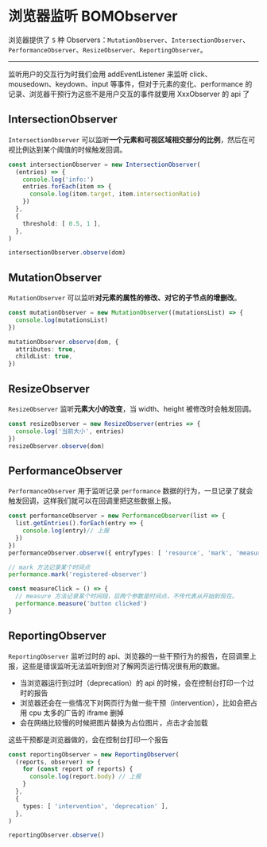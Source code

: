 # 浏览器监听 BOMObserver

浏览器提供了 `5` 种 Observers：`MutationObserver`、`IntersectionObserver`、`PerformanceObserver`、`ResizeObserver`、`ReportingObserver`。

---
监听用户的交互行为时我们会用 addEventListener 来监听 click、mousedown、keydown、input 等事件，但对于元素的变化、performance 的记录、浏览器干预行为这些不是用户交互的事件就要用 XxxObserver
的 api 了

## IntersectionObserver

`IntersectionObserver` 可以监听**一个元素和可视区域相交部分的比例**，然后在可视比例达到某个阈值的时候触发回调。

```ts
const intersectionObserver = new IntersectionObserver(
  (entries) => {
    console.log('info:')
    entries.forEach(item => {
      console.log(item.target, item.intersectionRatio)
    })
  },
  {
    threshold: [ 0.5, 1 ],
  },
)

intersectionObserver.observe(dom)
```

## MutationObserver

`MutationObserver` 可以监听**对元素的属性的修改、对它的子节点的增删改**。

```ts
const mutationObserver = new MutationObserver((mutationsList) => {
  console.log(mutationsList)
})

mutationObserver.observe(dom, {
  attributes: true,
  childList: true,
})
```

## ResizeObserver

`ResizeObserver` 监听**元素大小的改变**，当 width、height 被修改时会触发回调。

```ts
const resizeObserver = new ResizeObserver(entries => {
  console.log('当前大小', entries)
})
resizeObserver.observe(dom)
```

## PerformanceObserver

`PerformanceObserver` 用于监听记录 `performance` 数据的行为，一旦记录了就会触发回调，这样我们就可以在回调里把这些数据上报。

```ts
const performanceObserver = new PerformanceObserver(list => {
  list.getEntries().forEach(entry => {
    console.log(entry)// 上报
  })
})
performanceObserver.observe({ entryTypes: [ 'resource', 'mark', 'measure' ] })

// mark 方法记录某个时间点
performance.mark('registered-observer')

const measureClick = () => {
  // measure 方法记录某个时间段，后两个参数是时间点，不传代表从开始到现在。
  performance.measure('button clicked')
}
```

## ReportingObserver

`ReportingObserver` 监听过时的 api、浏览器的一些干预行为的报告，在回调里上报，这些是错误监听无法监听到但对了解网页运行情况很有用的数据。

* 当浏览器运行到过时（deprecation）的 api 的时候，会在控制台打印一个过时的报告
* 浏览器还会在一些情况下对网页行为做一些干预（intervention），比如会把占用 cpu 太多的广告的 iframe 删掉
* 会在网络比较慢的时候把图片替换为占位图片，点击才会加载

这些干预都是浏览器做的，会在控制台打印一个报告


```ts
const reportingObserver = new ReportingObserver(
  (reports, observer) => {
    for (const report of reports) {
      console.log(report.body) // 上报
    }
  },
  {
    types: [ 'intervention', 'deprecation' ],
  },
)

reportingObserver.observe()
```
